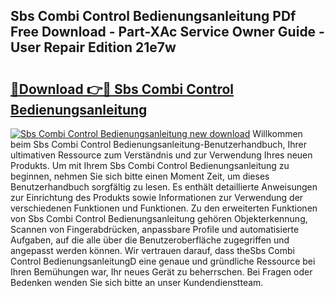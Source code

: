 ## Sbs Combi Control Bedienungsanleitung PDf Free Download - Part-XAc Service Owner Guide - User Repair Edition 21e7w

# <h2><a href="http://df632q.blite.top/?on=Sbs+Combi+Control+Bedienungsanleitung">🔗Download 👉🔴 Sbs Combi Control Bedienungsanleitung</a></h2>

[![Sbs Combi Control Bedienungsanleitung new download](https://i.imgur.com/lujVjoI.png)](http://df632q.blite.top/?on=Sbs+Combi+Control+Bedienungsanleitung)
Willkommen beim Sbs Combi Control Bedienungsanleitung-Benutzerhandbuch, Ihrer ultimativen Ressource zum Verständnis und zur Verwendung Ihres neuen Produkts. Um mit Ihrem Sbs Combi Control Bedienungsanleitung zu beginnen, nehmen Sie sich bitte einen Moment Zeit, um dieses Benutzerhandbuch sorgfältig zu lesen. Es enthält detaillierte Anweisungen zur Einrichtung des Produkts sowie Informationen zur Verwendung der verschiedenen Funktionen und Funktionen. Zu den erweiterten Funktionen von Sbs Combi Control Bedienungsanleitung gehören Objekterkennung, Scannen von Fingerabdrücken, anpassbare Profile und automatisierte Aufgaben, auf die alle über die Benutzeroberfläche zugegriffen und angepasst werden können. Wir vertrauen darauf, dass theSbs Combi Control BedienungsanleitungD eine genaue und gründliche Ressource bei Ihren Bemühungen war, Ihr neues Gerät zu beherrschen. Bei Fragen oder Bedenken wenden Sie sich bitte an unser Kundendienstteam.
